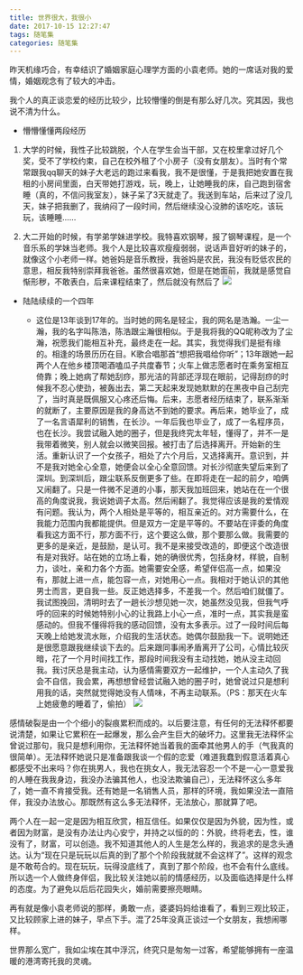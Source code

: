 ```yaml
---
title: 世界很大，我很小
date: 2017-10-15 12:27:47
tags: 随笔集
categories: 随笔集
---
```

昨天机缘巧合，有幸结识了婚姻家庭心理学方面的小袁老师。她的一席话对我的爱情，婚姻观念有了较大的冲击。

我个人的真正谈恋爱的经历比较少，比较懵懂的倒是有那么好几次。究其因，我也说不清为什么。
- 懵懵懂懂两段经历

1. 大学的时候，我性子比较跳脱，个人在学生会当干部，又在校里拿过好几个奖，受不了学校约束，自己在校外租了个小房子（没有女朋友）。当时有个常常跟我qq聊天的妹子大老远的跑过来看我，我不是很懂，于是我把她安置在我租的小房间里面，白天带她打游戏，玩，晚上，让她睡我的床，自己跑到宿舍睡（真的，不信问我室友），妹子呆了3天就走了。我送到车站，后来过了没几天，妹子把我删了，我纳闷了一段时间，然后继续没心没肺的该吃吃，该玩玩，该睡睡……

2. 大二开始的时候，有学弟学妹进学校。我特喜欢钢琴，报了钢琴课程，是一个音乐系的学妹当老师。我个人是比较喜欢瘦瘦弱弱，说话声音好听的妹子的，就像这个小老师一样。她爸妈是音乐教授，我爸妈是农民，我没有贬低农民的意思，相反我特别崇拜我爸爸。虽然很喜欢她，但是在她面前，我就是感觉自惭形秽，不敢表白，后来课程结束了，然后就没有然后了
![](http://ww1.sinaimg.cn/large/005Y4715gy1fkj0wby238j30dc0g7k0j.jpg)

- 陆陆续续的一个四年

    -  这位是13年谈到17年的。当时她的网名是轻尘，我的网名是浩瀚。一尘一瀚，我的名字叫陈浩，陈浩跟尘瀚很相似。于是我将我的QQ昵称改为了尘瀚，祝愿我们能相互补充，最终走在一起。其实，我觉得我们是挺有缘的。相逢的场景历历在目。K歌合唱那首“想把我唱给你听”；13年跟她一起两个人在他乡楼顶喝酒嗑瓜子共度春节；火车上做志愿者时在乘务室相互倚靠；晚上她病了帮她刮痧，那光洁的背部还浮现在眼前，记得刮痧的时候我不忍心使劲，被轰出去，第二天起来发现她默默的在黑夜中自己刮完了，当时真是既佩服又心疼还后悔。后来，志愿者经历结束了，联系渐渐的就断了，主要原因是我的身高达不到她的要求。再后来，她毕业了，成了一名言语犀利的销售，在长沙。一年后我也毕业了，成了一名程序员，也在长沙。我尝试融入她的圈子，但是我终究太年轻，懂得了，并不一是我带着微笑，别人就会以微笑回报。被打击了后选择离开。开始新的生活。重新认识了一个女孩子，相处了六个月后，又选择离开。意识到，并不是我对她全心全意，她便会以全心全意回馈。对长沙彻底失望后来到了深圳。到深圳后，跟尘联系反倒更多了些。在即将走在一起的前夕，咱俩又闹翻了。只是一件微不足道的小事，那天我加班回来，她站在在一个很高的角度说我，我说她调子太高。然后闹翻了。我觉得应该是我的爱情观有问题。我认为，两个人相处是平等的，相互亲近的。对方需要什么，在我能力范围内我都能提供。但是双方一定是平等的。不要站在评委的角度看我这方面不行，那方面不行，这个要这么做，那个要那么做。我需要的更多的是亲近，是鼓励，是认可。我不是来接受改造的，即便这个改造很有是对我好。站在她的立场上看，她的确很优秀，包括身材，样貌，自制力，谈吐，亲和力各个方面。她需要安全感，希望伴侣高一点，如果没有，那就上进一点，能包容一点，对她用心一点。我相对于她认识的其他男士而言，更自我一些。反正她选择多，不差我一个。然后咱们就僵了。我试图挽回，清明时去了一趟长沙想见她一次，她虽然没见我，但我气呼呼的回来的时候她特别小心的让我路上小心一点，准时一点，其实我是蛮感动的。但我不懂得将我的感动回馈，没有太多表示。过了一段时间后每天晚上给她发流水账，介绍我的生活状态。她偶尔鼓励我一下。说明她还是很愿意跟我继续谈下去的。后来跟同事闹矛盾离开了公司，心情比较灰暗，花了一个月时间找工作，那段时间我没有主动找她，她从没主动回我。我讨厌总是我主动，认为感情需要双方一起维护，一个人主动久了我会不自信，我会累，再想想曾经尝试融入她的圈子时，她曾说过只是想利用我的话，突然就觉得她没有人情味，不再主动联系。（PS：那天在火车上她疲惫的睡着了，偷拍）
    ![](http://ww1.sinaimg.cn/large/005Y4715gy1fkj0wzhl5hj30hm0dedpx.jpg)

感情破裂是由一个个细小的裂痕累积而成的。以后要注意，有任何的无法释怀都要说清楚，如果让它累积在一起爆发，那么会产生巨大的破坏力。这里我无法释怀尘曾说过那句，我只是想利用你，无法释怀她当着我的面牵其他男人的手（气我真的很简单）。无法释怀她说只是准备跟我谈一个假的恋爱（难道我蠢到假意活着真心都感受不出来吗？你在挑男人，我也在挑女人，我无法容忍一个不是一心一意爱我的人睡在我我身边，我没办法骗其他人，也没法欺骗自己），无法释怀这么多年了，她一直不肯接受我。还有她是一名销售人员，那样的环境，我如果没法一直陪伴，我没办法放心。那既然有这么多无法释怀，无法放心，那就算了吧。

两个人在一起一定是因为相互欣赏，相互信任。如果仅仅是因为外貌，因为性，或者因为财富，是没有办法让内心安宁，并持之以恒的的：外貌，终将老去，性，谁没有了，财富，可以创造。我不知道其他人的人生是怎么样的，我追求的是念头通达。认为“现在只是玩玩以后真的到了那个个阶段我就就不会这样了”。这样的观念是不敢苟合的。现在玩玩，玩得没底线了，真到了那个阶段，也不会有什么底线。所以选一个人做终身伴侣，我比较关注她以前的情感经历，以及面临选择是什么样的态度。为了避免以后后花园失火，婚前需要擦亮眼睛。

再有就是像小袁老师说的那样，勇敢一点，婆婆妈妈给谁看了，看到三观比较正，又比较顾家上进的妹子，早点下手。混了25年没真正谈过一个女朋友，我想闹哪样。

世界那么宽广，我如尘埃在其中浮沉，终究只是匆匆一过客，希望能够拥有一座温暖的港湾寄托我的灵魂。